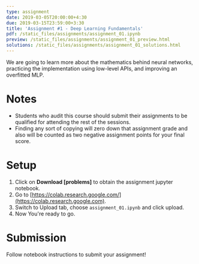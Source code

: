 ```yaml
---
type: assignment
date: 2019-03-05T20:00:00+4:30
due: 2019-03-15T23:59:00+3:30
title: 'Assignment #1 - Deep Learning Fundamentals'
pdf: /static_files/assignments/assignment_01.ipynb
preview: /static_files/assignments/assignment_01_preview.html
solutions: /static_files/assignments/assignment_01_solutions.html
---
```

We are going to learn more about the mathematics behind neural networks, practicing the implementation using low-level APIs, and improving an overfitted MLP.

# Notes
- Students who audit this course should submit their assignments to be qualified for attending the rest of the sessions.
- Finding any sort of copying will zero down that assignment grade and also will be counted as two negative assignment points for your final score.

# Setup
1. Click on **Download [problems]** to obtain the assignment jupyter notebook.
2. Go to [https://colab.research.google.com/](https://colab.research.google.com).
3. Switch to Upload tab, choose `assignment_01.ipynb` and click upload.
4. Now You're ready to go.


# Submission
Follow notebook instructions to submit your assignment!